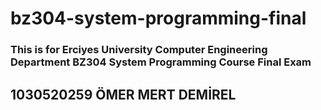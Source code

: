 # bz304-system-programming-final
### This is for Erciyes University Computer Engineering Department BZ304 System Programming Course Final Exam
## 1030520259 ÖMER MERT DEMİREL
